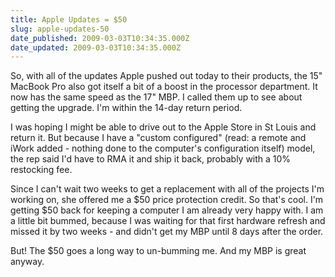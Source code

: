 ```yaml
---
title: Apple Updates = $50
slug: apple-updates-50
date_published: 2009-03-03T10:34:35.000Z
date_updated: 2009-03-03T10:34:35.000Z
---
```


So, with all of the updates Apple pushed out today to their products, the 15" MacBook Pro also got itself a bit of a boost in the processor department. It now has the same speed as the 17" MBP. I called them up to see about getting the upgrade. I'm within the 14-day return period.

I was hoping I might be able to drive out to the Apple Store in St Louis and return it. But because I have a "custom configured" (read: a remote and iWork added - nothing done to the computer's configuration itself) model, the rep said I'd have to RMA it and ship it back, probably with a 10% restocking fee.

Since I can't wait two weeks to get a replacement with all of the projects I'm working on, she offered me a $50 price protection credit. So that's cool. I'm getting $50 back for keeping a computer I am already very happy with. I am a little bit bummed, because I was waiting for that first hardware refresh and missed it by two weeks - and didn't get my MBP until 8 days after the order.

But! The $50 goes a long way to un-bumming me. And my MBP is great anyway.
